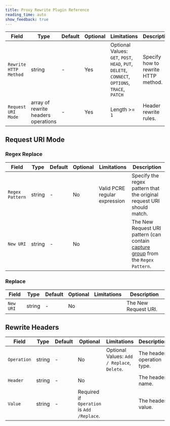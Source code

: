```yaml
---
title: Proxy Rewrite Plugin Reference
reading_time: auto
show_feedback: true
---
```


| Field                 | Type                                | Default | Optional | Limitations                                                                                     | Description                         |
|-----------------------|-------------------------------------|---------|----------|-------------------------------------------------------------------------------------------------|-------------------------------------|
| `Rewrite HTTP Method` | string                              | -       | Yes      | Optional Values: `GET`, `POST`, `HEAD`, `PUT`, `DELETE`, `CONNECT`, `OPTIONS`, `TRACE`, `PATCH` | Specify how to rewrite HTTP method. |
 | `Request URI Mode`    | array of rewrite headers operations | -       | Yes      | Length >= `1`                                                                                   | Header rewrite rules.               |

Request URI Mode
----------------

### Regex Replace

| Field           | Type     | Default | Optional | Limitations                   | Description                                                                                                                                                                             |
|-----------------|----------|---------|----------|-------------------------------|-----------------------------------------------------------------------------------------------------------------------------------------------------------------------------------------|
| `Regex Pattern` | string   | -       | No       | Valid PCRE regular expression | Specify the regex pattern that the original request URI should match.                                                                                                                   |
| `New URI`       | string   | -       | No       |                               | The New Request URI pattern (can contain [capture group](https://developer.mozilla.org/en-US/docs/Web/JavaScript/Guide/Regular_Expressions/Groups_and_Ranges) from the `Regex Pattern`. |

### Replace

| Field           | Type     | Default  | Optional | Limitations                   | Description          |
|-----------------|----------|----------|----------|-------------------------------|----------------------|
| `New URI`       | string   | -        | No       |                               | The New Request URI. |

Rewrite Headers
---------------

| Field       | Type     | Default  | Optional                                   | Limitations                                 | Description                |
|-------------|----------|----------|--------------------------------------------|---------------------------------------------|----------------------------|
| `Operation` | string   | -        | No                                         | Optional Values: `Add / Replace`, `Delete`. | The header operation type. |
| `Header`    | string   | -        | No                                         |                                             | The header name.           |
| `Value`     | string   | -        | Required if `Operation` is `Add /Replace`. |                                             | The header value.          |
